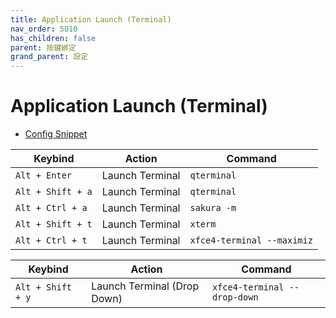 ```yaml
---
title: Application Launch (Terminal)
nav_order: 5010
has_children: false
parent: 按鍵綁定
grand_parent: 設定
---
```



# Application Launch (Terminal)

* [Config Snippet](https://github.com/samwhelp/lubuntu-adjustment/tree/main/prototype/main/lxqt-config/Main/asset/overlay/etc/skel/.config/openbox/helper/share/gen/openbox-gen-rc/Section/Keybind/ApplicationLaunchTerminal.php#L16-L56)


| Keybind          | Action         | Command                     |
| ----------------- | ------------- | --------------------------- |
| `Alt + Enter`     | Launch Terminal | `qterminal`                 |
| `Alt + Shift + a` | Launch Terminal | `qterminal`                 |
| `Alt + Ctrl + a`  | Launch Terminal | `sakura -m` |
| `Alt + Shift + t` | Launch Terminal | `xterm`                     |
| `Alt + Ctrl + t`  | Launch Terminal | `xfce4-terminal --maximiz`                     |


| Keybind          | Action         | Command                     |
| ----------------- | ------------------------- | ---------------------------- |
| `Alt + Shift + y` | Launch Terminal (Drop Down) | `xfce4-terminal --drop-down` |
